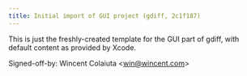 ```yaml
---
title: Initial import of GUI project (gdiff, 2c1f187)
---
```


This is just the freshly-created template for the GUI part of gdiff, with default content as provided by Xcode.

Signed-off-by: Wincent Colaiuta &lt;win@wincent.com&gt;
